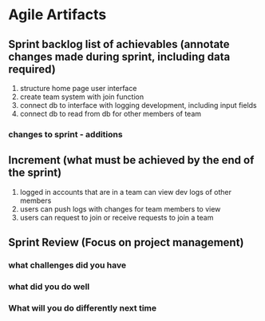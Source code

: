 # Agile Artifacts #
## Sprint backlog list of achievables (annotate changes made during sprint, including data required)
1. structure home page user interface
2. create team system with join function
3. connect db to interface with logging development, including input fields
4. connect db to read from db for other members of team

### changes to sprint - additions ###
## Increment (what must be achieved by the end of the sprint) ##
1. logged in accounts that are in a team can view dev logs of other members
2. users can push logs with changes for team members to view
3. users can request to join or receive requests to join a team
## Sprint Review (Focus on project management)
### what challenges did you have ###

### what did you do well ###

### What will you do differently next time ###

